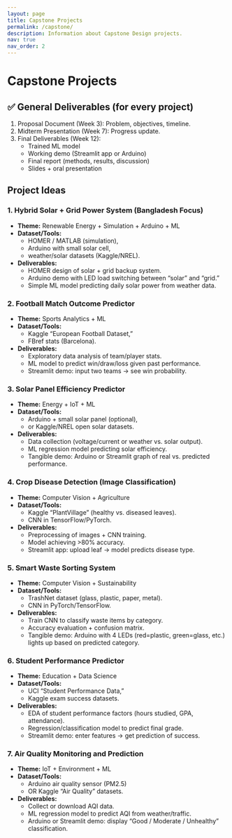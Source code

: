 ```yaml
---
layout: page
title: Capstone Projects
permalink: /capstone/
description: Information about Capstone Design projects.
nav: true
nav_order: 2
---
```


# Capstone Projects

## ✅ General Deliverables (for every project)

1. Proposal Document (Week 3): Problem, objectives, timeline.
2. Midterm Presentation (Week 7): Progress update.
3. Final Deliverables (Week 12):
   - Trained ML model
   - Working demo (Streamlit app or Arduino)
   - Final report (methods, results, discussion)
   - Slides + oral presentation

## Project Ideas

### 1. Hybrid Solar + Grid Power System (Bangladesh Focus)

- **Theme:** Renewable Energy + Simulation + Arduino + ML
- **Dataset/Tools:**
  - HOMER / MATLAB (simulation),
  - Arduino with small solar cell,
  - weather/solar datasets (Kaggle/NREL).
- **Deliverables:**
  - HOMER design of solar + grid backup system.
  - Arduino demo with LED load switching between “solar” and “grid.”
  - Simple ML model predicting daily solar power from weather data.

### 2. Football Match Outcome Predictor

- **Theme:** Sports Analytics + ML
- **Dataset/Tools:**
  - Kaggle “European Football Dataset,”
  - FBref stats (Barcelona).
- **Deliverables:**
  - Exploratory data analysis of team/player stats.
  - ML model to predict win/draw/loss given past performance.
  - Streamlit demo: input two teams → see win probability.

### 3. Solar Panel Efficiency Predictor

- **Theme:** Energy + IoT + ML
- **Dataset/Tools:**
  - Arduino + small solar panel (optional),
  - or Kaggle/NREL open solar datasets.
- **Deliverables:**
  - Data collection (voltage/current or weather vs. solar output).
  - ML regression model predicting solar efficiency.
  - Tangible demo: Arduino or Streamlit graph of real vs. predicted performance.

### 4. Crop Disease Detection (Image Classification)

- **Theme:** Computer Vision + Agriculture
- **Dataset/Tools:**
  - Kaggle “PlantVillage” (healthy vs. diseased leaves).
  - CNN in TensorFlow/PyTorch.
- **Deliverables:**
  - Preprocessing of images + CNN training.
  - Model achieving >80% accuracy.
  - Streamlit app: upload leaf → model predicts disease type.

### 5. Smart Waste Sorting System

- **Theme:** Computer Vision + Sustainability
- **Dataset/Tools:**
  - TrashNet dataset (glass, plastic, paper, metal).
  - CNN in PyTorch/TensorFlow.
- **Deliverables:**
  - Train CNN to classify waste items by category.
  - Accuracy evaluation + confusion matrix.
  - Tangible demo: Arduino with 4 LEDs (red=plastic, green=glass, etc.) lights up based on predicted category.

### 6. Student Performance Predictor

- **Theme:** Education + Data Science
- **Dataset/Tools:**
  - UCI “Student Performance Data,”
  - Kaggle exam success datasets.
- **Deliverables:**
  - EDA of student performance factors (hours studied, GPA, attendance).
  - Regression/classification model to predict final grade.
  - Streamlit demo: enter features → get prediction of success.

### 7. Air Quality Monitoring and Prediction

- **Theme:** IoT + Environment + ML
- **Dataset/Tools:**
  - Arduino air quality sensor (PM2.5)
  - OR Kaggle “Air Quality” datasets.
- **Deliverables:**
  - Collect or download AQI data.
  - ML regression model to predict AQI from weather/traffic.
  - Arduino or Streamlit demo: display “Good / Moderate / Unhealthy” classification.
